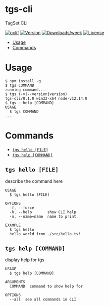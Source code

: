 tgs-cli
=======

TagSet CLI

[![oclif](https://img.shields.io/badge/cli-oclif-brightgreen.svg)](https://oclif.io)
[![Version](https://img.shields.io/npm/v/tgs-cli.svg)](https://npmjs.org/package/tgs-cli)
[![Downloads/week](https://img.shields.io/npm/dw/tgs-cli.svg)](https://npmjs.org/package/tgs-cli)
[![License](https://img.shields.io/npm/l/tgs-cli.svg)](https://github.com/AlexanderLapygin/tgs-cli/blob/master/package.json)

<!-- toc -->
* [Usage](#usage)
* [Commands](#commands)
<!-- tocstop -->
# Usage
<!-- usage -->
```sh-session
$ npm install -g
$ tgs COMMAND
running command...
$ tgs (-v|--version|version)
tgs-cli/0.1.0 win32-x64 node-v12.14.0
$ tgs --help [COMMAND]
USAGE
  $ tgs COMMAND
...
```
<!-- usagestop -->
# Commands
<!-- commands -->
* [`tgs hello [FILE]`](#tgs-hello-file)
* [`tgs help [COMMAND]`](#tgs-help-command)

## `tgs hello [FILE]`

describe the command here

```
USAGE
  $ tgs hello [FILE]

OPTIONS
  -f, --force
  -h, --help       show CLI help
  -n, --name=name  name to print

EXAMPLE
  $ tgs hello
  hello world from ./src/hello.ts!
```
## `tgs help [COMMAND]`

display help for tgs

```
USAGE
  $ tgs help [COMMAND]

ARGUMENTS
  COMMAND  command to show help for

OPTIONS
  --all  see all commands in CLI
```
<!-- commandsstop -->
